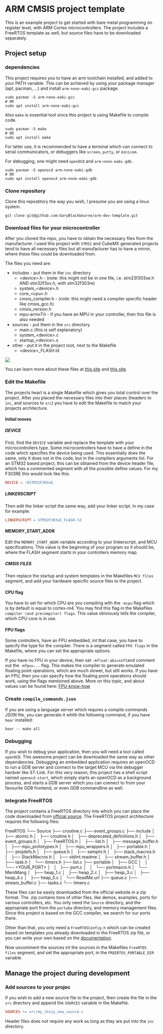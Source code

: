 # ARM CMSIS project template

This is an example project to get started with bare metal programming on register level, with ARM Cortex microcontrollers. The project includes a FreeRTOS template as well, but source files have to be downloaded separately.

## Project setup

### dependencies

This project requires you to have an arm toolchain installed, and added to your PATH variable. This can be achieved by using your package manager (apt, pacman, ...) and install `arm-none-eabi-gcc` package.

``` shell
sudo pacman -S arm-none-eabi-gcc
# OR
sudo apt install arm-none-eabi-gcc
```

Also `make` is essential tool since this project is using Makefile to compile code.

``` shell
sudo pacman -S make
# OR
sudo apt install make
```

For latter use, it is recommended to have a terminal which can connect to serial communicators, or debuggers like `screen`, `putty`, or `minicom`.

For debugging, one might need `openOCD` and `arm-none-eabi-gdb`.

``` Shell
sudo pacman -S openocd arm-none-eabi-gdb
# OR
sudo apt install openocd arm-none-eabi-gdb
```

### Clone repository

Clone this repostitory the way you wish, I presume you are using a linux system.

```
git clone git@github.com:GaryBlackbourne/arm-dev-template.git
```

### Download files for your microcontroller

After you cloned the repo, you have to obtain the necessary files from the manufacturer. I used this project with `STM32` and CubeMX generated projects tend to have all necessary files but all manufacturer has to have a mirror, where these files could be downloaded from.

The files you need are:
- includes - put them in the `inc` directory
  - \<device\>.h - (note: this might not be in one file, i.e. stm23f303xe.h AND stm32f3xx.h, with stm32f303re)
  - system_\<device\>.h 
  - core_\<cpu\>.h
  - cmsis_compiler.h - (note: this might need a compiler specific header like cmsis_gcc.h)
  - cmsis_version.h 
  - mpu-armv7.h - if you have an MPU in your controller, then this file is also needed
- sources - put them in the `src` directory
  - main.c (this is self explanatory)
  - system_\<device\>.c 
  - startup_\<device\>.s
- other - put it in the project root, next to the Makefile
  - \<device\>\_FLASH.ld

![](https://www.keil.com/pack/doc/cmsis/Core/html/CMSIS_CORE_Files.png)

You can learn more about these files at [this site](https://arm-software.github.io/CMSIS_5/Core/html/using_pg.html) and [this site](https://www.keil.com/pack/doc/cmsis/Core/html/templates_pg.html).

### Edit the Makefile

The projects heart is a single Makefile which gives you total control over the project. After you placed the necessary files 
into their places (headers to `inc`, and sources to `src`) you have to edit the Makefile to match your projects architecture.

#### Initial moves

##### DEVICE
First, find the `DEVICE` variable and replace the template with your microcontrollers type. Some microcontrollers have to have a define in the code which specifies the device being used. This essentially does the same, only it does not in the code, but in the compilers arguments list. For an STM32 based project, this can be obtained from the device header file, which has a commented segment with all the possible define values. For my F303RE this would look like this:

``` Makefile
DEVICE = -DSTM32F303xE
```

##### LINKERSCRIPT
Then edit the linker script the same way, add your linker script. In my case for example:

``` Makefile
LINKERSCRIPT = STM32F303xE_FLASH.ld
```

#### MEMORY_START_ADDR
Edit the `MEMORY_START_ADDR` variable according to your linkerscript, and MCU specifications. This value is the beginning of your program so it should be, where the FLASH segment starts in your controllers memory map.

##### CMSIS FILES
Then replace the startup and system templates in the Makefiles `MCU files` segment, and add your hardware specific source files to the project.

#### CPU flag
You have to set for which CPU are you compiling with the `-mcpu` flag which is by default is equal to cortex-m4. You may find this flag in the Makefiles `compiler (and precompiler) flags`. This value obiviously tells the compiler, which CPU core is in use.

#### FPU flags
Some controllers, have an FPU embedded, int that case, you have to specify the type for the compiler. There is a segment called `FPU flags` in the Makefile, where you can set the appropriate options.

If you have no FPU in your device, then set `-mfloat-abi=soft`and comment out the `-mfpu=...` flag. This 
makes the compiler to generate emulated floating point operations, which are much slower, but still works. 
If you have an FPU, then you can specify how the floating point operations should work, using the flags mentioned above. 
More on this topic, and about values can be found here: [FPU-know-how](https://embeddedartistry.com/blog/2017/10/11/demystifying-arm-floating-point-compiler-options/)



### Create `compile_commands.json`

If you are using a language server which requres a compile commands JSON file, you can generate it whith the following command, if you have `bear` installed:

```
bear -- make all
```
### Debugging

If you wish to debug your application, then you will need a tool called `openOCD`. This awesome project can be downloaded the same way as other dependencies. Debugging an embedded application requires an openOCD to run a GDB server and connect to the target MCU via the debugger hardver like ST-Link. For this very reason, this project has a shell script named `openocd-start`, which simply starts an openOCD as a background process, and starts a GDB server which you can connect to from your favourite GDB frontend, or even GDB commandline as well.

### Integrate FreeRTOS

The project contains a FreeRTOS directory into which you can place the code downloaded from [official source](https://www.freertos.org/). 
The FreeRTOS project architecture requires the following files:

FreeRTOS
└── Source
    ├── croutine.c
    ├── event_groups.c
    ├── include
    │   ├── atomic.h
    │   ├── croutine.h
    │   ├── deprecated_definitions.h
    │   ├── event_groups.h
    │   ├── FreeRTOS.h
    │   ├── list.h
    │   ├── message_buffer.h
    │   ├── mpu_prototypes.h
    │   ├── mpu_wrappers.h
    │   ├── portable.h
    │   ├── projdefs.h
    │   ├── queue.h
    │   ├── semphr.h
    │   ├── stack_macros.h
    │   ├── StackMacros.h
    │   ├── stdint.readme
    │   ├── stream_buffer.h
    │   ├── task.h
    │   └── timers.h
    ├── list.c
    ├── portable
    │   ├── GCC
    │   │   └── \<YOUR_PORT\>
    │   │       ├── port.c
    │   │       └── portmacro.h
    │   └── MemMang
    │       ├── heap_1.c
    │       ├── heap_2.c
    │       ├── heap_3.c
    │       ├── heap_4.c
    │       ├── heap_5.c
    │       └── ReadMe.url
    ├── queue.c
    ├── stream_buffer.c
    ├── tasks.c
    └── timers.c

These files can be easily downloaded from the official website in a zip format. The .zip contains tons of other files, like demos, examples, ports for various controllers, etc. You only need the `Source` directory, and the appropriate port from the `portabe` directory, and memory management files. Since this project is based on the GCC compiler, we search for our ports there.

Other than that, you only need a `FreeRTOSConfig.h` which can be created based on templates you already downloaded in the FreeRTOS zip file, or you can write your own based on the [documentation](https://www.freertos.org/a00110.html).

Now uncomment the sources int the sources in the Makefiles `FreeRTOS files` segment, and set the appropriate port, in the `FREERTOS_PORTABLE_DIR` variable.

## Manage the project during development

### Add sources to your projec
If you wish to add a new source file to the project, then create the file in the `src` directory and append the `SOURCES` variable in the Makefile. 

``` Makefile
SOURCES += src/my_shiny_new_source.c
```

Header files does not require any work as long as they are put into the `inc` directory.
